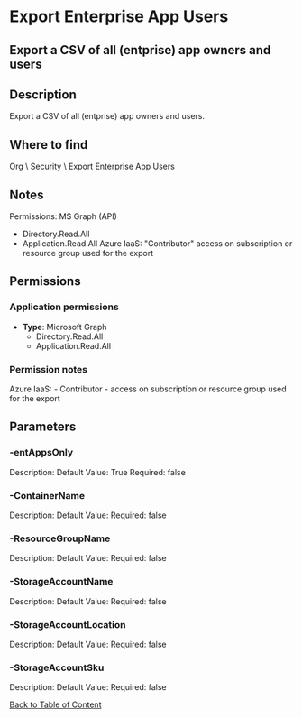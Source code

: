 # Export Enterprise App Users

## Export a CSV of all (entprise) app owners and users

## Description
Export a CSV of all (entprise) app owners and users.

## Where to find
Org \ Security \ Export Enterprise App Users

## Notes
Permissions:
MS Graph (API)
- Directory.Read.All
- Application.Read.All
Azure IaaS: "Contributor" access on subscription or resource group used for the export

## Permissions
### Application permissions
- **Type**: Microsoft Graph
  - Directory.Read.All
  - Application.Read.All

### Permission notes
Azure IaaS: - Contributor - access on subscription or resource group used for the export


## Parameters
### -entAppsOnly
Description: 
Default Value: True
Required: false

### -ContainerName
Description: 
Default Value: 
Required: false

### -ResourceGroupName
Description: 
Default Value: 
Required: false

### -StorageAccountName
Description: 
Default Value: 
Required: false

### -StorageAccountLocation
Description: 
Default Value: 
Required: false

### -StorageAccountSku
Description: 
Default Value: 
Required: false


[Back to Table of Content](../../../README.md)

